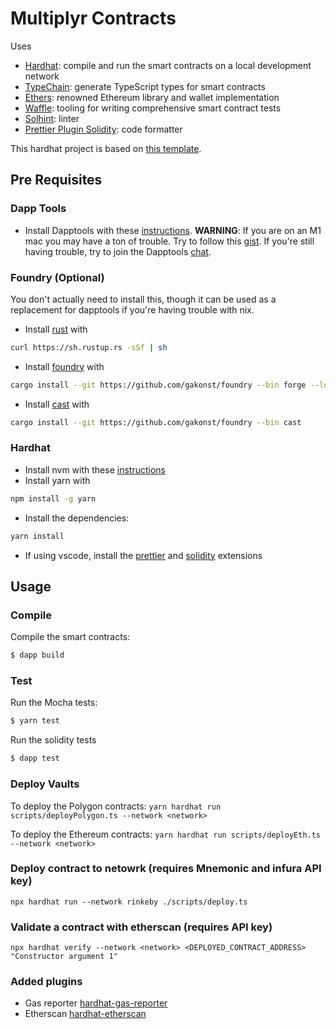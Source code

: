 # Multiplyr Contracts

Uses

- [Hardhat](https://github.com/nomiclabs/hardhat): compile and run the smart contracts on a local development network
- [TypeChain](https://github.com/ethereum-ts/TypeChain): generate TypeScript types for smart contracts
- [Ethers](https://github.com/ethers-io/ethers.js/): renowned Ethereum library and wallet implementation
- [Waffle](https://github.com/EthWorks/Waffle): tooling for writing comprehensive smart contract tests
- [Solhint](https://github.com/protofire/solhint): linter
- [Prettier Plugin Solidity](https://github.com/prettier-solidity/prettier-plugin-solidity): code formatter

This hardhat project is based on [this template](https://github.com/amanusk/hardhat-template).

## Pre Requisites

### Dapp Tools

- Install Dapptools with these [instructions](https://github.com/dapphub/dapptools#installation). **WARNING**: If you are on an M1 mac you may have a ton of trouble. Try to follow this [gist](https://gist.github.com/kendricktan/8463eb9561f30c521fcb10c4c2c95709). If you're still having trouble, try to join the Dapptools [chat](https://dapphub.chat/).

### Foundry (Optional)

You don't actually need to install this, though it can be used as a replacement for dapptools if you're having trouble with nix.

- Install [rust](https://doc.rust-lang.org/cargo/getting-started/installation.html) with

```sh
curl https://sh.rustup.rs -sSf | sh
```

- Install [foundry](https://github.com/gakonst/foundry) with

```sh
cargo install --git https://github.com/gakonst/foundry --bin forge --locked
```

- Install [cast](https://github.com/gakonst/foundry/tree/master/cast) with

```sh
cargo install --git https://github.com/gakonst/foundry --bin cast
```

### Hardhat

- Install nvm with these [instructions](https://github.com/nvm-sh/nvm#install--update-script)
- Install yarn with

```sh
npm install -g yarn
```

- Install the dependencies:

```sh
yarn install
```

- If using vscode, install the [prettier](https://marketplace.visualstudio.com/items?itemName=esbenp.prettier-vscode) and [solidity](https://marketplace.visualstudio.com/items?itemName=JuanBlanco.solidity) extensions

## Usage

### Compile

Compile the smart contracts:

```sh
$ dapp build
```

### Test

Run the Mocha tests:

```sh
$ yarn test
```

Run the solidity tests

```sh
$ dapp test
```

### Deploy Vaults

To deploy the Polygon contracts:
`yarn hardhat run scripts/deployPolygon.ts --network <network>`

To deploy the Ethereum contracts:
`yarn hardhat run scripts/deployEth.ts --network <network>`

### Deploy contract to netowrk (requires Mnemonic and infura API key)

```
npx hardhat run --network rinkeby ./scripts/deploy.ts
```

### Validate a contract with etherscan (requires API key)

```
npx hardhat verify --network <network> <DEPLOYED_CONTRACT_ADDRESS> "Constructor argument 1"
```

### Added plugins

- Gas reporter [hardhat-gas-reporter](https://hardhat.org/plugins/hardhat-gas-reporter.html)
- Etherscan [hardhat-etherscan](https://hardhat.org/plugins/nomiclabs-hardhat-etherscan.html)
